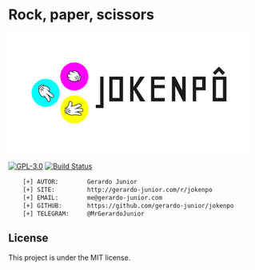 # Rock, paper, scissors

![Imagem](.github/assets/jokenpo_logo.jpg)

[![GPL-3.0](https://img.shields.io/badge/license-GPL--3.0-blue.svg)](./LICENSE)
[![Build Status](https://travis-ci.org/gerardo-junior/jokenpo.svg?branch=master)](https://travis-ci.org/gerardo-junior/jokenpo)

```
    [+] AUTOR:        Gerardo Junior
    [+] SITE:         http://gerardo-junior.com/r/jokenpo
    [+] EMAIL:        me@gerardo-junior.com
    [+] GITHUB:       https://github.com/gerardo-junior/jokenpo
    [+] TELEGRAM:     @MrGerardoJunior
```

## License
This project is under the MIT license.